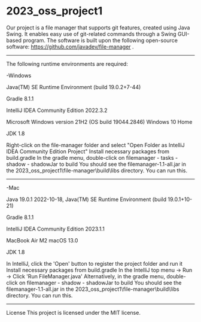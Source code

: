 # 2023_oss_project1

Our project is a file manager that supports git features, created using Java Swing. 
It enables easy use of git-related commands through a Swing GUI-based program. 
The software is built upon the following open-source software: https://github.com/javadev/file-manager .


-----------------------------------------------------------------------------------------
The following runtime environments are required:

-Windows 

Java(TM) SE Runtime Environment (build 19.0.2+7-44)

Gradle 8.1.1

IntelliJ IDEA Community Edition 2022.3.2

Microsoft Windows version 21H2 (OS build 19044.2846) Windows 10 Home

JDK 1.8

Right-click on the file-manager folder and select "Open Folder as IntelliJ IDEA Community Edition Project"
Install necessary packages from build.gradle
In the gradle menu, double-click on filemanager - tasks - shadow - shadowJar to build
You should see the filemanager-1.1-all.jar in the 2023_oss_project1\file-manager\build\libs directory. You can run this.



-----------------------------------------------------------------------------------------

-Mac 

Java 19.0.1 2022-10-18, Java(TM) SE Runtime Environment (build 19.0.1+10-21)

Gradle 8.1.1

IntelliJ IDEA Community Edition 2023.1.1

MacBook Air M2 macOS 13.0

JDK 1.8


In IntelliJ, click the 'Open' button to register the project folder and run it
Install necessary packages from build.gradle
In the IntelliJ top menu -> Run -> Click 'Run FileManager.java'
Alternatively, in the gradle menu, double-click on filemanager - shadow - shadowJar to build
You should see the filemanager-1.1-all.jar in the 2023_oss_project1\file-manager\build\libs directory. You can run this.

-----------------------------------------------------------------------------------------
License 
This project is licensed under the MIT license.
